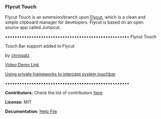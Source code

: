 ### Flycut Touch

Flycut Touch is an extension/branch upon [Flycut](https://github.com/TermiT/Flycut), which is a clean and simple clipboard manager for developers. Flycut is based on an open source app called Jumpcut.

••••••••••••••••••••••••••••••••••••••••••••••••••••
Flycut Touch

Touch Bar support added to Flycut

by [chrisgalz](https://github.com/chrisgalz)

[Video Demo Link](https://drive.google.com/file/d/1V648N-AH6ntL3hQF2wqBf_fOp1At4xQy/view?usp=sharing)

[Using private frameworks to intercept system touchbar](https://github.com/a2/touch-baer)

••••••••••••••••••••••••••••••••••••••••••••••••••••

**Contributors:**
Check the list of contributors [here](https://github.com/TermiT/Flycut/graphs/contributors)

**License:**
MIT

**Documentation:**
[Help File](help.md)
